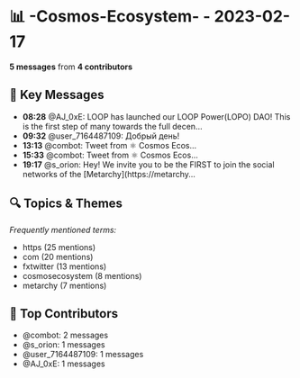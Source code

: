 # 📊 -Cosmos-Ecosystem- - 2023-02-17
**5 messages** from **4 contributors**

## 💬 Key Messages
- **08:28** @AJ_0xE: LOOP has launched our LOOP Power(LOPO) DAO! This is the first step of many towards the full decen...
- **09:32** @user_7164487109: Добрый день!
- **13:13** @combot: [‌‌‌‌‎⁠](https://twitter.com/CosmosEcosystem/status/1626570587970707457)Tweet from ⚛️ Cosmos Ecos...
- **15:33** @combot: [‌‌‌‌‎⁠](https://twitter.com/CosmosEcosystem/status/1626605796745441280)Tweet from ⚛️ Cosmos Ecos...
- **19:17** @s_orion: Hey!
We invite you to be the FIRST to join the social networks of the [Metarchy](https://metarchy...

## 🔍 Topics & Themes
*Frequently mentioned terms:*
- https (25 mentions)
- com (20 mentions)
- fxtwitter (13 mentions)
- cosmosecosystem (8 mentions)
- metarchy (7 mentions)

## 👥 Top Contributors
- @combot: 2 messages
- @s_orion: 1 messages
- @user_7164487109: 1 messages
- @AJ_0xE: 1 messages